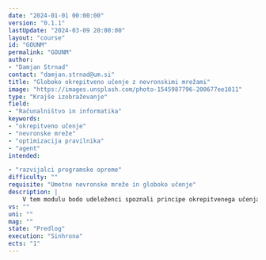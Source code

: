 ```yaml
---
date: "2024-01-01 00:00:00" 
version: "0.1.1"
lastUpdate: "2024-03-09 20:00:00"
layout: "course"
id: "GOUNM"
permalink: "GOUNM"
author:
- "Damjan Strnad"
contact: "damjan.strnad@um.si"
title: "Globoko okrepitveno učenje z nevronskimi mrežami"
image: "https://images.unsplash.com/photo-1545987796-200677ee1011"
type: "Krajše izobraževanje"
field:
- "Računalništvo in informatika"
keywords:
- "okrepitveno učenje"
- "nevronske mreže"
- "optimizacija pravilnika"
- "agent"
intended:

- "razvijalci programske opreme"
difficulty: ""
requisite: "Umetne nevronske mreže in globoko učenje"
description: |
    V tem modulu bodo udeleženci spoznali principe okrepitvenega učenja, klasične algoritme in osnovne algoritme globokega okrepitvenega učenja z nevronskimi mrežami. Na podlagi poznavanja osnovnih principov delovanja bodo za izbran problem okrepitvenega učenja lahko identificirali in opisali glavne komponente kot so akcije agenta, predstavitev stanj in model okolja, ki določa prehajanje stanj in nagrade za izvedene akcije. Pri obravnavi klasičnih pristopov se bodo seznanili s pristopi optimizacije pravilnika in klasičnimi algoritmi okrepitvenega učenja. Nato bodo za predstavitev agentove strategije delovanja ali modela okolja uporabili globoko nevronsko mrežo in se seznanili s prednostmi takšnega pristopa. Spoznali bodo nekaj metod okrepitvenega učenja z nevronskimi mrežami in jih uporabili za optimizacijo delovanja agenta v simuliranem okolju.
vs: ""
uni: ""
mag: ""
state: "Predlog"
execution: "Sinhrona"
ects: "1"
---
```

